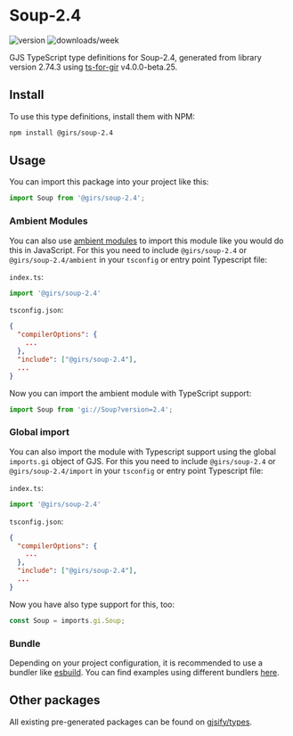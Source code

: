 
# Soup-2.4

![version](https://img.shields.io/npm/v/@girs/soup-2.4)
![downloads/week](https://img.shields.io/npm/dw/@girs/soup-2.4)


GJS TypeScript type definitions for Soup-2.4, generated from library version 2.74.3 using [ts-for-gir](https://github.com/gjsify/ts-for-gir) v4.0.0-beta.25.

## Install

To use this type definitions, install them with NPM:
```bash
npm install @girs/soup-2.4
```

## Usage

You can import this package into your project like this:
```ts
import Soup from '@girs/soup-2.4';
```

### Ambient Modules

You can also use [ambient modules](https://github.com/gjsify/ts-for-gir/tree/main/packages/cli#ambient-modules) to import this module like you would do this in JavaScript.
For this you need to include `@girs/soup-2.4` or `@girs/soup-2.4/ambient` in your `tsconfig` or entry point Typescript file:

`index.ts`:
```ts
import '@girs/soup-2.4'
```

`tsconfig.json`:
```json
{
  "compilerOptions": {
    ...
  },
  "include": ["@girs/soup-2.4"],
  ...
}
```

Now you can import the ambient module with TypeScript support: 

```ts
import Soup from 'gi://Soup?version=2.4';
```

### Global import

You can also import the module with Typescript support using the global `imports.gi` object of GJS.
For this you need to include `@girs/soup-2.4` or `@girs/soup-2.4/import` in your `tsconfig` or entry point Typescript file:

`index.ts`:
```ts
import '@girs/soup-2.4'
```

`tsconfig.json`:
```json
{
  "compilerOptions": {
    ...
  },
  "include": ["@girs/soup-2.4"],
  ...
}
```

Now you have also type support for this, too:

```ts
const Soup = imports.gi.Soup;
```

### Bundle

Depending on your project configuration, it is recommended to use a bundler like [esbuild](https://esbuild.github.io/). You can find examples using different bundlers [here](https://github.com/gjsify/ts-for-gir/tree/main/examples).

## Other packages

All existing pre-generated packages can be found on [gjsify/types](https://github.com/gjsify/types).

